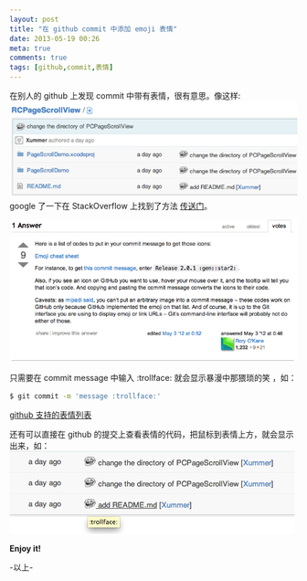 ```yaml
---
layout: post
title: "在 github commit 中添加 emoji 表情"
date: 2013-05-19 00:26
meta: true
comments: true
tags: [github,commit,表情]
---
```

在别人的 github 上发现 commit 中带有表情，很有意思。像这样:  
![](/images/blog-images/2013-5-19/emoji1.png)   
google 了一下在 StackOverflow 上找到了方法 [传送门](http://stackoverflow.com/questions/9742073/graphics-in-github-commit-messages)。   

<!-- more -->   

![](/images/blog-images/2013-5-19/stackoverflow_emoj.png)    

 
只需要在 commit message 中输入 :trollface: 就会显示暴漫中那猥琐的笑 ，如：  
```bash
$ git commit -m 'message :trollface:'
```  

[github 支持的表情列表](http://www.emoji-cheat-sheet.com/)

还有可以直接在 github 的提交上查看表情的代码，把鼠标到表情上方，就会显示出来，如：  
![](/images/blog-images/2013-5-19/emoji2.png)  

**Enjoy it!**

-以上-
